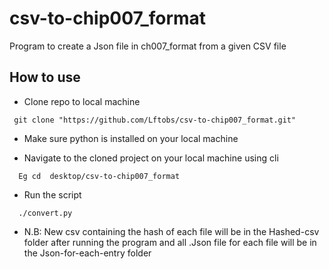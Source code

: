# csv-to-chip007_format

Program to create a Json file in ch007_format from a given CSV file


## How to use

* Clone repo to local machine

```
 git clone "https://github.com/Lftobs/csv-to-chip007_format.git"
```

* Make sure python is installed on your local machine

* Navigate to the cloned project on your local machine using cli

```
  Eg cd  desktop/csv-to-chip007_format
```

* Run the script

```
  ./convert.py
```

* N.B: New csv containing the hash of each file will be in the Hashed-csv folder after running the program and all .Json file for each file will be in the Json-for-each-entry folder


